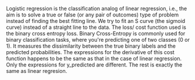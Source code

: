 Logistic regression is the classification analog of linear regression, i.e., the aim is to solve a true or false (or any pair of outcomes) type of problem instead of finding the best fitting line. We try to fit an S curve (the sigmoid curve) instead of a straight line to the data. The loss/ cost function used is the binary cross entropy loss. Binary Cross-Entropy is commonly used for binary classification tasks, where you're predicting one of two classes (0 or 1). It measures the dissimilarity between the true binary labels and the predicted probabilities. The expressions for the derivative of this cost function happens to be the same as that in the case of linear regression. Only the expressions for y_predicted are different. The rest is exactly the same as linear regresion.
